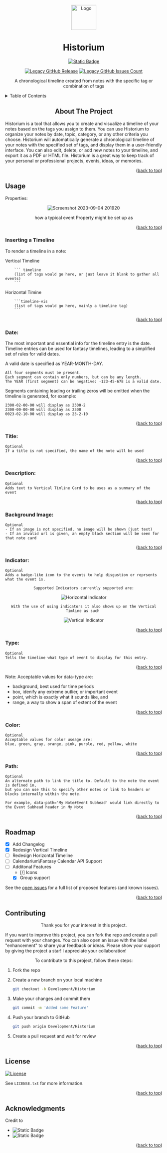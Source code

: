 <!-- PROJECT LOGO -->
<br />
<div align="center">
  <a href="https://github.com/othneildrew/Best-README-Template">
    <img src="https://github.com/ReconVirus/Historium/assets/43733760/b056ec5f-2423-49fd-88ef-3354d63dc88f" alt="Logo" width="80" height="80">
  </a>
  <h1 align="center">Historium</h1>
</div>

<div align="center">
<a href="https://github.com/Darakah/obsidian-timelines">
    <img alt="Static Badge" src="https://img.shields.io/badge/Darakah-Legacy%20Founder%20%26%20Creator-black?style=social&logo=github&link=https%3A%2F%2Fgithub.com%2FDarakah%2Fobsidian-timelines">
</a>

[![Legacy GitHub Release][Legacy GitHub Release-shield]][Legacy GitHub Release-URL]
[![Legacy GitHub Issues Count][Legacy GitHub Issues Count-shield]][Legacy GitHub Issues Count-URL]
</div>
<p align="center">A chronological timeline created from notes with the specific tag or combination of tags</p>
<!-- TABLE OF CONTENTS -->
<details>
  <summary>Table of Contents</summary>
  <ol>
    <li><a href="#about-the-project">About The Project</a></li>
    <li>
        <a href="#usage">Usage</a>
        <ul>
            <li><a herf="#inserting-a-timeline">Inserting a Timeline</a></li>
            <li><a herf="##dates">Dates</a></li>
            <li><a herf="#titles">Titles</a></li>
            <li><a herf="#description">Description</a></li>
            <li><a herf="#backgroud-Image">Image</a></li>
            <li><a herf="#types">Types</a></li>
            <li><a herf="#color">Color</a></li>
            <li><a herf="#path">Path</a></li>
        </ul>
    </li>
    <li><a href="#roadmap">Roadmap</a></li>
    <li><a href="#contributing">Contributing</a></li>
    <li><a href="#license">License</a></li>
    <li><a href="#acknowledgments">Acknowledgments</a></li>
  </ol>
</details>

<!-- ABOUT THE PROJECT -->
<h2 align="center"> About The Project</h2>
Historium is a tool that allows you to create and visualize a timeline of your notes based on the tags you assign to them. You can use Historium to organize your notes by date, topic, category, or any other criteria you choose. Historium will automatically generate a chronological timeline of your notes with the specified set of tags, and display them in a user-friendly interface. You can also edit, delete, or add new notes to your timeline, and export it as a PDF or HTML file. Historium is a great way to keep track of your personal or professional projects, events, ideas, or memories.
<p align="right">(<a href="#readme-top">back to top</a>)</p>

<!-- USAGE -->
## Usage
Properties:
<div align="center">

  ![Screenshot 2023-09-04 201920](https://github.com/ReconVirus/Historium/assets/43733760/b40473b2-186e-4896-b493-0e3e7d679f49)

  how a typical event Property might be set up as 
</div>
<p align="right">(<a href="#readme-top">back to top</a>)</p>

### Inserting a Timeline
To render a timeline in a note:

Vertical Timeline
```ssh
    ``` timeline
    (list of tags would go here, or just leave it blank to gather all events)
    ```
```

Horizontal Timine
```ssh
    ```timeline-vis
    (list of tags would go here, mainly a timeline tag)
    ```
```
<p align="right">(<a href="#readme-top">back to top</a>)</p>

### Date:
The most important and essential info for the timeline entry is the date. Timeline entries can be used for fantasy timelines, leading to a simplified set of rules for valid dates.

A valid date is specified as YEAR-MONTH-DAY.

    All four segments must be present.
    Each segment can contain only numbers, but can be any length.
    The YEAR (first segment) can be negative: -123-45-678 is a valid date.

Segments containing leading or trailing zeros will be omitted when the timeline is generated, for example:

    2300-02-00-00 will display as 2300-2
    2300-00-00-00 will display as 2300
    0023-02-10-00 will display as 23-2-10
<p align="right">(<a href="#readme-top">back to top</a>)</p>

### Title:
    Optional
    If a title is not specified, the name of the note will be used
<p align="right">(<a href="#readme-top">back to top</a>)</p>

### Description:
    Optional
    Adds text to Vertical Timline Card to be uses as a summary of the event
<p align="right">(<a href="#readme-top">back to top</a>)</p>

### Background Image:
    Optional
    - If an image is not specified, no image will be shown (just text)
    - If an invalid url is given, an empty black section will be seen for that note card
<p align="right">(<a href="#readme-top">back to top</a>)</p>

### Indicator:
    Optional
    Adds a badge-like icon to the events to help disgustion or reprsents what the event is.
<div align="center">

    Supported Indicators currently supported are:
  ![Horizontal Indicator](https://github.com/ReconVirus/Historium/assets/43733760/95e98a9f-9229-4ea9-bfa9-8f1d6eab076a)

    With the use of using indicators it also shows up on the Vertical Timline as such 
  ![Vertical Indicator](https://github.com/ReconVirus/Historium/assets/43733760/265bd951-f99f-4fc5-a9c7-952e16bf00e8)

</div>
<p align="right">(<a href="#readme-top">back to top</a>)</p>

### Type:
    Optional
    Tells the timeline what type of event to display for this entry.
<p align="right">(<a href="#readme-top">back to top</a>)</p>

Note: Acceptable values for data-type are:
 - background, best used for time periods
 - box, idenify any extreme outlier, or important event
 - point, which is exactly what it sounds like, and
 - range, a way to show a span of extent of the event 
<p align="right">(<a href="#readme-top">back to top</a>)</p>

### Color:
    Optional
    Acceptable values for color useage are: 
    blue, green, gray, orange, pink, purple, red, yellow, white
<p align="right">(<a href="#readme-top">back to top</a>)</p>

### Path:
    Optional
    An alternate path to link the title to. Default to the note the event is defined in, 
    but you can use this to specify other notes or link to headers or blocks internally within the note. 
    
    For example, data-path='My Note#Event Subhead' would link directly to the Event Subhead header in My Note
<p align="right">(<a href="#readme-top">back to top</a>)</p>

<!-- ROADMAP -->
## Roadmap
- [x] Add Changelog
- [x] Redesign Vertical Timeline
- [ ] Redesign Horizontal Timeline
- [ ] Calendarium\Fantasy Calendar API Support
- [ ] Additonal Features
  - [/] Icons
  - [x] Group support

See the [open issues]() for a full list of proposed features (and known issues).
<p align="right">(<a href="#readme-top">back to top</a>)</p>

<!-- CONTRIBUTING -->
## Contributing
<p align="center">Thank you for your interest in this project.</p>

If you want to improve this project, you can fork the repo and create a pull request with your changes. You can also open an issue with the label "enhancement" to share your feedback or ideas.
Please show your support by giving the project a star! I appreciate your collaboration!

<p align="center">To contribute to this project, follow these steps:</p>

1. Fork the repo
2. Create a new branch on your local machine 
    ```sh
    git checkout -b Development/Historium
    ```

3. Make your changes and commit them 
    ```sh
    git commit -m 'Added some Feature'
    ```

4. Push your branch to GitHub 
    ```sh
    git push origin Development/Historium
    ```

5. Create a pull request and wait for review
<p align="right">(<a href="#readme-top">back to top</a>)</p>

<!-- LICENSE -->
## License
[![License][License-shield]][License-URL]

See `LICENSE.txt` for more information.
<p align="right">(<a href="#readme-top">back to top</a>)</p>

<!-- ACKNOWLEDGMENTS -->
## Acknowledgments
Credit to
* <img alt="Static Badge" src="https://img.shields.io/badge/Shields.io-For%20the%20awesome%20bagdes-green?style=for-the-badge&link=https%3A%2F%2Fshields.io%2F">
* <img alt="Static Badge" src="https://img.shields.io/badge/Obsidian-v1.4.5-%237C3AED?style=for-the-badge&logo=obsidian&logoColor=%237C3AED&labelColor=%23000000&link=https%3A%2F%2Fobsidian.md%2F">
<p align="right">(<a href="#readme-top">back to top</a>)</p>


<!-- MARKDOWN LINKS & IMAGES -->
[License-shield]: https://img.shields.io/badge/license-WTFPL-white?link=http%3A%2F%2Fwww.wtfpl.net%2F
[License-URL]: http://www.wtfpl.net
[Legacy GitHub Issues Count-shield]: https://img.shields.io/github/issues/Darakah/obsidian-timelines?logo=github&label=Legacy%20Issues&labelColor=%23181717&link=https%3A%2F%2Fgithub.com%2FDarakah%2Fobsidian-timelines%2Fissues
[Legacy GitHub Issues Count-URL]: https://github.com/Darakah/obsidian-timelines/issues
[Legacy GitHub Release-shield]: https://img.shields.io/github/v/release/Darakah/obsidian-timelines?logo=github&label=Last%20Legacy%20Release&labelColor=%23181717&color=red&link=https%3A%2F%2Fgithub.com%2FDarakah%2Fobsidian-timelines%2Freleases
[Legacy GitHub Release-URL]: https://github.com/Darakah/obsidian-timelines
